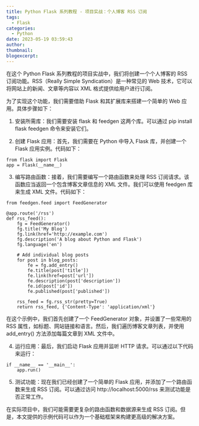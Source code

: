 ```yaml
---
title: Python Flask 系列教程 - 项目实战：个人博客 RSS 订阅
tags:
  - Flask
categories:
  - Python
date: 2023-05-19 03:59:43
author:
thumbnail:
blogexcerpt:
---
```

在这个 Python Flask 系列教程的项目实战中，我们将创建一个个人博客的 RSS 订阅功能。RSS（Really Simple Syndication）是一种常见的 Web 技术，它可以将网站上的新闻、文章等内容以 XML 格式提供给用户进行订阅。

为了实现这个功能，我们需要借助 Flask 和其扩展库来搭建一个简单的 Web 应用。具体步骤如下：

1. 安装所需库：我们需要安装 flask 和 feedgen 这两个库。可以通过 pip install flask feedgen 命令来安装它们。

2. 创建 Flask 应用：首先，我们需要在 Python 中导入 Flask 库，并创建一个 Flask 应用实例。代码如下：

```
from flask import Flask
app = Flask(__name__)
```

3. 编写路由函数：接着，我们需要编写一个路由函数来处理 RSS 订阅请求。该函数应当返回一个包含博客文章信息的 XML 文件。我们可以使用 feedgen 库来生成 XML 文件。代码如下：

```
from feedgen.feed import FeedGenerator

@app.route('/rss')
def rss_feed():
    fg = FeedGenerator()
    fg.title('My Blog')
    fg.link(href='http://example.com')
    fg.description('A blog about Python and Flask')
    fg.language('en')

    # Add individual blog posts
    for post in blog_posts:
        fe = fg.add_entry()
        fe.title(post['title'])
        fe.link(href=post['url'])
        fe.description(post['description'])
        fe.id(post['id'])
        fe.published(post['published'])

    rss_feed = fg.rss_str(pretty=True)
    return rss_feed, {'Content-Type': 'application/xml'}
```

在这个示例中，我们首先创建了一个 FeedGenerator 对象，并设置了一些常用的 RSS 属性，如标题、网站链接和语言。然后，我们遍历博客文章列表，并使用 add_entry() 方法添加每篇文章到 XML 文件中。

4. 运行应用：最后，我们启动 Flask 应用并监听 HTTP 请求。可以通过以下代码来运行：

```
if __name__ == '__main__':
    app.run()
```

5. 测试功能：现在我们已经创建了一个简单的 Flask 应用，并添加了一个路由函数来生成 RSS 订阅。可以通过访问 http://localhost:5000/rss 来测试功能是否正常工作。

在实际项目中，我们可能需要更复杂的路由函数和数据源来生成 RSS 订阅。但是，本文提供的示例代码可以作为一个基础框架来构建更高级的解决方案。
